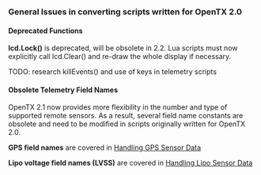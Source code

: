 ### General Issues in converting scripts written for OpenTX 2.0

#### Deprecated Functions

**lcd.Lock()** is deprecated, will be obsolete in 2.2. Lua scripts must now explicitly call lcd.Clear() and re-draw the whole display if necessary.

<div class="todo">
TODO: research killEvents() and use of keys in telemetry scripts
</div>

#### Obsolete Telemetry Field Names

OpenTX 2.1 now provides more flexibility in the number and type of supported remote sensors. As a result, several field name constants are obsolete and need to be modified in scripts originally written for OpenTX 2.0.

**GPS field names** are covered in [Handling GPS Sensor Data](handling_gps_sensor_data.md)

**Lipo voltage field names (LVSS)** are covered in [Handling Lipo Sensor Data](handling_lipo_sensor_data.md)